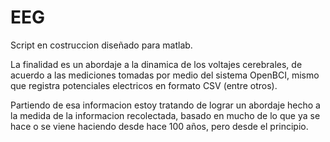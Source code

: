 # EEG

Script en costruccion diseñado para matlab.

La finalidad es un abordaje a la dinamica de los voltajes cerebrales, de acuerdo a las mediciones tomadas por medio del sistema OpenBCI, mismo que registra potenciales electricos en formato CSV (entre otros).

Partiendo de esa informacion estoy tratando de lograr un abordaje hecho a la medida de la informacion recolectada, basado en mucho de lo que ya se hace o se viene haciendo desde hace 100 años, pero desde el principio.
